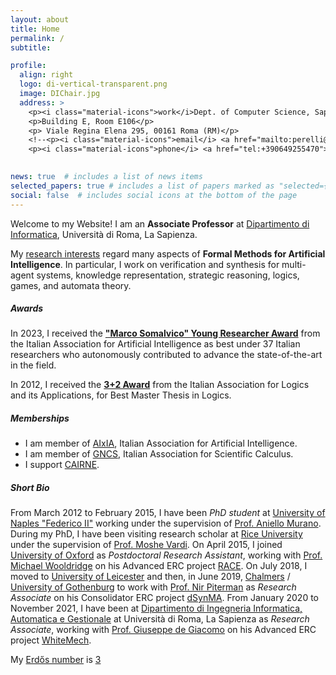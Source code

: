 ```yaml
---
layout: about
title: Home
permalink: /
subtitle:

profile:
  align: right
  logo: di-vertical-transparent.png
  image: DIChair.jpg
  address: >
    <p><i class="material-icons">work</i>Dept. of Computer Science, Sapienza University of Rome</p>
    <p>Building E, Room E106</p>
    <p> Viale Regina Elena 295, 00161 Roma (RM)</p>
    <!--<p><i class="material-icons">email</i> <a href="mailto:perelli@di.uniroma1.it">perelli@di.uniroma1.it</a></p>
    <p><i class="material-icons">phone</i> <a href="tel:+390649255470">+39.06.49255.470</a></p>-->
    

news: true  # includes a list of news items
selected_papers: true # includes a list of papers marked as "selected={true}"
social: false  # includes social icons at the bottom of the page
---
```


Welcome to my Website! I am an **Associate Professor** at [Dipartimento di Informatica](http://www.di.uniroma1.it/), Universit&agrave; di Roma, La Sapienza.

My [research interests](/research) regard many aspects of **Formal Methods for Artificial Intelligence**. In particular, I work on verification and synthesis for multi-agent systems, knowledge representation, strategic reasoning, logics, games, and automata theory.

##### Awards
In 2023, I received the **["Marco Somalvico" Young Researcher Award](https://aixia.it/premi/premio-intelligenza-artificiale-marco-somalvico-biennale/)** from the Italian Association for Artificial Intelligence as best under 37 Italian researchers who autonomously contributed to advance the state-of-the-art in the field.

In 2012, I received the **[3+2 Award](https://www.ailalogica.it/pdf/premi/relazione3+2-2012.pdf)** from the Italian Association for Logics and its Applications, for Best Master Thesis in Logics.

##### Memberships

- I am member of [AIxIA](https://aixia.it/), Italian Association for Artificial Intelligence.
- I am member of [GNCS](https://www.altamatematica.it/gncs), Italian Association for Scientific Calculus.
- I support [CAIRNE](https://cairne.eu/).


##### Short Bio

From March 2012 to February 2015, I have been <em>PhD student</em> at [University of Naples "Federico II"](http://www.unina.it) working under the supervision of [Prof. Aniello Murano](http://people.na.infn.it/~murano/).
During my PhD, I have been visiting research scholar at [Rice University](https://www.rice.edu/) under the supervision of [Prof. Moshe Vardi](https://www.cs.rice.edu/~vardi).
On April 2015, I joined [University of Oxford](http://www.cs.ox.ac.uk/) as <em>Postdoctoral Research Assistant</em>, working with [Prof. Michael Wooldridge](http://www.cs.ox.ac.uk/people/michael.wooldridge/) on his Advanced ERC project [RACE](https://www.cs.ox.ac.uk/projects/RACE/index.html).
On July 2018, I moved to [University of Leicester](https://le.ac.uk/) and then, in June 2019, [Chalmers](https://www.chalmers.se/)&nbsp;/ [University of Gothenburg](https://www.gu.se/) to work with [Prof. Nir Piterman](http://www.cse.chalmers.se/~piterman/) as <em>Research Associate</em> on his Consolidator ERC project [dSynMA](https://dsynmaerc.bitbucket.io/).
From January 2020 to November 2021, I have been at [Dipartimento di Ingegneria Informatica, Automatica e Gestionale](http://www.diag.uniroma1.it/) at Universit&agrave; di Roma, La Sapienza as <em>Research Associate</em>, working with [Prof. Giuseppe de Giacomo](http://www.dis.uniroma1.it/degiacom/) on his Advanced ERC project [WhiteMech](https://whitemech.github.io/).

My [Erdős number](https://en.wikipedia.org/wiki/Erd%C5%91s_number) is [3](https://mathscinet.ams.org/mathscinet/freetools/collab-dist?source=1034313&target=189017)
